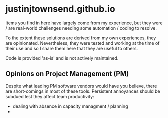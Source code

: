 # justinjtownsend.github.io

Items you find in here have largely come from my experience, but they were / are real-world challenges needing some automation / coding to resolve.

To the extent these solutions are derived from my own experiences, they are opinionated. Nevertheless, they were tested and working at the time of their use and so I share them here that they are useful to others.

Code is provided 'as-is' and is not actively maintained.

## Opinions on Project Management (PM)
Despite what leading PM software vendors would have you believe, there are short-comings in most of these tools. Persistent annoyances should be subdued lest they affect team productivity:

- dealing with absence in capacity managment / planning
- 
